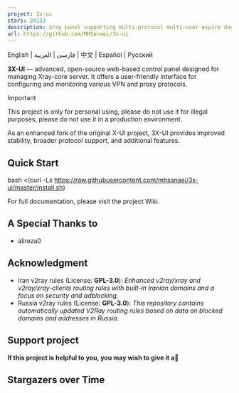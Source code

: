 ```yaml
---
project: 3x-ui
stars: 24133
description: Xray panel supporting multi-protocol multi-user expire day & traffic & IP limit (Vmess, Vless, Trojan, ShadowSocks, Wireguard, Tunnel, Mixed, HTTP) 
url: https://github.com/MHSanaei/3x-ui
---
```


English | فارسی | العربية | 中文 | Español | Русский

**3X-UI** — advanced, open-source web-based control panel designed for managing Xray-core server. It offers a user-friendly interface for configuring and monitoring various VPN and proxy protocols.

Important

This project is only for personal using, please do not use it for illegal purposes, please do not use it in a production environment.

As an enhanced fork of the original X-UI project, 3X-UI provides improved stability, broader protocol support, and additional features.

Quick Start
-----------

bash <(curl -Ls https://raw.githubusercontent.com/mhsanaei/3x-ui/master/install.sh)

For full documentation, please visit the project Wiki.

A Special Thanks to
-------------------

-   alireza0

Acknowledgment
--------------

-   Iran v2ray rules (License: **GPL-3.0**): _Enhanced v2ray/xray and v2ray/xray-clients routing rules with built-in Iranian domains and a focus on security and adblocking._
-   Russia v2ray rules (License: **GPL-3.0**): _This repository contains automatically updated V2Ray routing rules based on data on blocked domains and addresses in Russia._

Support project
---------------

**If this project is helpful to you, you may wish to give it a**🌟

  

Stargazers over Time
--------------------
